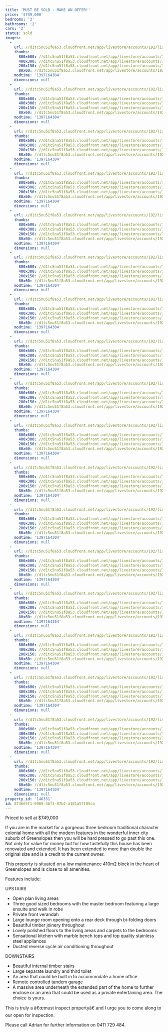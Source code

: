 ```yaml
---
title: 'MUST BE SOLD - MAKE AN OFFER!'
price: '$749,000'
bedrooms: '3'
bathrooms: '2'
cars: '2'
status: sold
images:
  -
    url: //d1tc5nu51f8a53.cloudfront.net/app/livestore/accounts/192/listings/97913/images/20140118013406-91988_3094302141_20140411030454.jpg
    thumbs:
      800x600: //d1tc5nu51f8a53.cloudfront.net/app/livestore/accounts/192/listings/97913/images/20140118013406-91988_3094302141_20140411030454_800x600.jpg
      400x300: //d1tc5nu51f8a53.cloudfront.net/app/livestore/accounts/192/listings/97913/images/20140118013406-91988_3094302141_20140411030454_400x300.jpg
      200x150: //d1tc5nu51f8a53.cloudfront.net/app/livestore/accounts/192/listings/97913/images/20140118013406-91988_3094302141_20140411030454_200x150.jpg
      80x60: //d1tc5nu51f8a53.cloudfront.net/app/livestore/accounts/192/listings/97913/images/20140118013406-91988_3094302141_20140411030454_80x60.jpg
    modtime: '1397164304'
    dimensions: null
  -
    url: //d1tc5nu51f8a53.cloudfront.net/app/livestore/accounts/192/listings/97913/images/20140118013249-94086_8998381277_20140411030453.jpg
    thumbs:
      800x600: //d1tc5nu51f8a53.cloudfront.net/app/livestore/accounts/192/listings/97913/images/20140118013249-94086_8998381277_20140411030453_800x600.jpg
      400x300: //d1tc5nu51f8a53.cloudfront.net/app/livestore/accounts/192/listings/97913/images/20140118013249-94086_8998381277_20140411030453_400x300.jpg
      200x150: //d1tc5nu51f8a53.cloudfront.net/app/livestore/accounts/192/listings/97913/images/20140118013249-94086_8998381277_20140411030453_200x150.jpg
      80x60: //d1tc5nu51f8a53.cloudfront.net/app/livestore/accounts/192/listings/97913/images/20140118013249-94086_8998381277_20140411030453_80x60.jpg
    modtime: '1397164304'
    dimensions: null
  -
    url: //d1tc5nu51f8a53.cloudfront.net/app/livestore/accounts/192/listings/97913/images/20140118013254-18111_6975946878_20140411030453.jpg
    thumbs:
      800x600: //d1tc5nu51f8a53.cloudfront.net/app/livestore/accounts/192/listings/97913/images/20140118013254-18111_6975946878_20140411030453_800x600.jpg
      400x300: //d1tc5nu51f8a53.cloudfront.net/app/livestore/accounts/192/listings/97913/images/20140118013254-18111_6975946878_20140411030453_400x300.jpg
      200x150: //d1tc5nu51f8a53.cloudfront.net/app/livestore/accounts/192/listings/97913/images/20140118013254-18111_6975946878_20140411030453_200x150.jpg
      80x60: //d1tc5nu51f8a53.cloudfront.net/app/livestore/accounts/192/listings/97913/images/20140118013254-18111_6975946878_20140411030453_80x60.jpg
    modtime: '1397164304'
    dimensions: null
  -
    url: //d1tc5nu51f8a53.cloudfront.net/app/livestore/accounts/192/listings/97913/images/20140114112432-89721_4028500081_20140411030459.jpg
    thumbs:
      800x600: //d1tc5nu51f8a53.cloudfront.net/app/livestore/accounts/192/listings/97913/images/20140114112432-89721_4028500081_20140411030459_800x600.jpg
      400x300: //d1tc5nu51f8a53.cloudfront.net/app/livestore/accounts/192/listings/97913/images/20140114112432-89721_4028500081_20140411030459_400x300.jpg
      200x150: //d1tc5nu51f8a53.cloudfront.net/app/livestore/accounts/192/listings/97913/images/20140114112432-89721_4028500081_20140411030459_200x150.jpg
      80x60: //d1tc5nu51f8a53.cloudfront.net/app/livestore/accounts/192/listings/97913/images/20140114112432-89721_4028500081_20140411030459_80x60.jpg
    modtime: '1397164304'
    dimensions: null
  -
    url: //d1tc5nu51f8a53.cloudfront.net/app/livestore/accounts/192/listings/97913/images/20140118013244-23896_8813527665_20140411030457.jpg
    thumbs:
      800x600: //d1tc5nu51f8a53.cloudfront.net/app/livestore/accounts/192/listings/97913/images/20140118013244-23896_8813527665_20140411030457_800x600.jpg
      400x300: //d1tc5nu51f8a53.cloudfront.net/app/livestore/accounts/192/listings/97913/images/20140118013244-23896_8813527665_20140411030457_400x300.jpg
      200x150: //d1tc5nu51f8a53.cloudfront.net/app/livestore/accounts/192/listings/97913/images/20140118013244-23896_8813527665_20140411030457_200x150.jpg
      80x60: //d1tc5nu51f8a53.cloudfront.net/app/livestore/accounts/192/listings/97913/images/20140118013244-23896_8813527665_20140411030457_80x60.jpg
    modtime: '1397164304'
    dimensions: null
  -
    url: //d1tc5nu51f8a53.cloudfront.net/app/livestore/accounts/192/listings/97913/images/20140118013323-51508_3098872937_20140411030459.jpg
    thumbs:
      800x600: //d1tc5nu51f8a53.cloudfront.net/app/livestore/accounts/192/listings/97913/images/20140118013323-51508_3098872937_20140411030459_800x600.jpg
      400x300: //d1tc5nu51f8a53.cloudfront.net/app/livestore/accounts/192/listings/97913/images/20140118013323-51508_3098872937_20140411030459_400x300.jpg
      200x150: //d1tc5nu51f8a53.cloudfront.net/app/livestore/accounts/192/listings/97913/images/20140118013323-51508_3098872937_20140411030459_200x150.jpg
      80x60: //d1tc5nu51f8a53.cloudfront.net/app/livestore/accounts/192/listings/97913/images/20140118013323-51508_3098872937_20140411030459_80x60.jpg
    modtime: '1397164304'
    dimensions: null
  -
    url: //d1tc5nu51f8a53.cloudfront.net/app/livestore/accounts/192/listings/97913/images/20140118013358-18468_7661044761_20140411030458.jpg
    thumbs:
      800x600: //d1tc5nu51f8a53.cloudfront.net/app/livestore/accounts/192/listings/97913/images/20140118013358-18468_7661044761_20140411030458_800x600.jpg
      400x300: //d1tc5nu51f8a53.cloudfront.net/app/livestore/accounts/192/listings/97913/images/20140118013358-18468_7661044761_20140411030458_400x300.jpg
      200x150: //d1tc5nu51f8a53.cloudfront.net/app/livestore/accounts/192/listings/97913/images/20140118013358-18468_7661044761_20140411030458_200x150.jpg
      80x60: //d1tc5nu51f8a53.cloudfront.net/app/livestore/accounts/192/listings/97913/images/20140118013358-18468_7661044761_20140411030458_80x60.jpg
    modtime: '1397164304'
    dimensions: null
  -
    url: //d1tc5nu51f8a53.cloudfront.net/app/livestore/accounts/192/listings/97913/images/20140118013237-11823_9840846654_20140411030459.jpg
    thumbs:
      800x600: //d1tc5nu51f8a53.cloudfront.net/app/livestore/accounts/192/listings/97913/images/20140118013237-11823_9840846654_20140411030459_800x600.jpg
      400x300: //d1tc5nu51f8a53.cloudfront.net/app/livestore/accounts/192/listings/97913/images/20140118013237-11823_9840846654_20140411030459_400x300.jpg
      200x150: //d1tc5nu51f8a53.cloudfront.net/app/livestore/accounts/192/listings/97913/images/20140118013237-11823_9840846654_20140411030459_200x150.jpg
      80x60: //d1tc5nu51f8a53.cloudfront.net/app/livestore/accounts/192/listings/97913/images/20140118013237-11823_9840846654_20140411030459_80x60.jpg
    modtime: '1397164304'
    dimensions: null
  -
    url: //d1tc5nu51f8a53.cloudfront.net/app/livestore/accounts/192/listings/97913/images/20140118013259-37568_7610632917_20140411030505.jpg
    thumbs:
      800x600: //d1tc5nu51f8a53.cloudfront.net/app/livestore/accounts/192/listings/97913/images/20140118013259-37568_7610632917_20140411030505_800x600.jpg
      400x300: //d1tc5nu51f8a53.cloudfront.net/app/livestore/accounts/192/listings/97913/images/20140118013259-37568_7610632917_20140411030505_400x300.jpg
      200x150: //d1tc5nu51f8a53.cloudfront.net/app/livestore/accounts/192/listings/97913/images/20140118013259-37568_7610632917_20140411030505_200x150.jpg
      80x60: //d1tc5nu51f8a53.cloudfront.net/app/livestore/accounts/192/listings/97913/images/20140118013259-37568_7610632917_20140411030505_80x60.jpg
    modtime: '1397164304'
    dimensions: null
  -
    url: //d1tc5nu51f8a53.cloudfront.net/app/livestore/accounts/192/listings/97913/images/20140118013312-84579_6654032450_20140411030505.jpg
    thumbs:
      800x600: //d1tc5nu51f8a53.cloudfront.net/app/livestore/accounts/192/listings/97913/images/20140118013312-84579_6654032450_20140411030505_800x600.jpg
      400x300: //d1tc5nu51f8a53.cloudfront.net/app/livestore/accounts/192/listings/97913/images/20140118013312-84579_6654032450_20140411030505_400x300.jpg
      200x150: //d1tc5nu51f8a53.cloudfront.net/app/livestore/accounts/192/listings/97913/images/20140118013312-84579_6654032450_20140411030505_200x150.jpg
      80x60: //d1tc5nu51f8a53.cloudfront.net/app/livestore/accounts/192/listings/97913/images/20140118013312-84579_6654032450_20140411030505_80x60.jpg
    modtime: '1397164304'
    dimensions: null
  -
    url: //d1tc5nu51f8a53.cloudfront.net/app/livestore/accounts/192/listings/97913/images/20140118013318-36342_3656248203_20140411030503.jpg
    thumbs:
      800x600: //d1tc5nu51f8a53.cloudfront.net/app/livestore/accounts/192/listings/97913/images/20140118013318-36342_3656248203_20140411030503_800x600.jpg
      400x300: //d1tc5nu51f8a53.cloudfront.net/app/livestore/accounts/192/listings/97913/images/20140118013318-36342_3656248203_20140411030503_400x300.jpg
      200x150: //d1tc5nu51f8a53.cloudfront.net/app/livestore/accounts/192/listings/97913/images/20140118013318-36342_3656248203_20140411030503_200x150.jpg
      80x60: //d1tc5nu51f8a53.cloudfront.net/app/livestore/accounts/192/listings/97913/images/20140118013318-36342_3656248203_20140411030503_80x60.jpg
    modtime: '1397164304'
    dimensions: null
  -
    url: //d1tc5nu51f8a53.cloudfront.net/app/livestore/accounts/192/listings/97913/images/20140118013328-94011_9837303674_20140411030503.jpg
    thumbs:
      800x600: //d1tc5nu51f8a53.cloudfront.net/app/livestore/accounts/192/listings/97913/images/20140118013328-94011_9837303674_20140411030503_800x600.jpg
      400x300: //d1tc5nu51f8a53.cloudfront.net/app/livestore/accounts/192/listings/97913/images/20140118013328-94011_9837303674_20140411030503_400x300.jpg
      200x150: //d1tc5nu51f8a53.cloudfront.net/app/livestore/accounts/192/listings/97913/images/20140118013328-94011_9837303674_20140411030503_200x150.jpg
      80x60: //d1tc5nu51f8a53.cloudfront.net/app/livestore/accounts/192/listings/97913/images/20140118013328-94011_9837303674_20140411030503_80x60.jpg
    modtime: '1397164304'
    dimensions: null
  -
    url: //d1tc5nu51f8a53.cloudfront.net/app/livestore/accounts/192/listings/97913/images/20140118013348-73454_2027897509_20140411030503.jpg
    thumbs:
      800x600: //d1tc5nu51f8a53.cloudfront.net/app/livestore/accounts/192/listings/97913/images/20140118013348-73454_2027897509_20140411030503_800x600.jpg
      400x300: //d1tc5nu51f8a53.cloudfront.net/app/livestore/accounts/192/listings/97913/images/20140118013348-73454_2027897509_20140411030503_400x300.jpg
      200x150: //d1tc5nu51f8a53.cloudfront.net/app/livestore/accounts/192/listings/97913/images/20140118013348-73454_2027897509_20140411030503_200x150.jpg
      80x60: //d1tc5nu51f8a53.cloudfront.net/app/livestore/accounts/192/listings/97913/images/20140118013348-73454_2027897509_20140411030503_80x60.jpg
    modtime: '1397164304'
    dimensions: null
  -
    url: //d1tc5nu51f8a53.cloudfront.net/app/livestore/accounts/192/listings/97913/images/20140118013341-70994_2324690791_20140411030510.jpg
    thumbs:
      800x600: //d1tc5nu51f8a53.cloudfront.net/app/livestore/accounts/192/listings/97913/images/20140118013341-70994_2324690791_20140411030510_800x600.jpg
      400x300: //d1tc5nu51f8a53.cloudfront.net/app/livestore/accounts/192/listings/97913/images/20140118013341-70994_2324690791_20140411030510_400x300.jpg
      200x150: //d1tc5nu51f8a53.cloudfront.net/app/livestore/accounts/192/listings/97913/images/20140118013341-70994_2324690791_20140411030510_200x150.jpg
      80x60: //d1tc5nu51f8a53.cloudfront.net/app/livestore/accounts/192/listings/97913/images/20140118013341-70994_2324690791_20140411030510_80x60.jpg
    modtime: '1397164304'
    dimensions: null
  -
    url: //d1tc5nu51f8a53.cloudfront.net/app/livestore/accounts/192/listings/97913/images/20140118013353-65711_3258487796_20140411030510.jpg
    thumbs:
      800x600: //d1tc5nu51f8a53.cloudfront.net/app/livestore/accounts/192/listings/97913/images/20140118013353-65711_3258487796_20140411030510_800x600.jpg
      400x300: //d1tc5nu51f8a53.cloudfront.net/app/livestore/accounts/192/listings/97913/images/20140118013353-65711_3258487796_20140411030510_400x300.jpg
      200x150: //d1tc5nu51f8a53.cloudfront.net/app/livestore/accounts/192/listings/97913/images/20140118013353-65711_3258487796_20140411030510_200x150.jpg
      80x60: //d1tc5nu51f8a53.cloudfront.net/app/livestore/accounts/192/listings/97913/images/20140118013353-65711_3258487796_20140411030510_80x60.jpg
    modtime: '1397164304'
    dimensions: null
  -
    url: //d1tc5nu51f8a53.cloudfront.net/app/livestore/accounts/192/listings/97913/images/20140118013335-34264_8060927634_20140411030511.jpg
    thumbs:
      800x600: //d1tc5nu51f8a53.cloudfront.net/app/livestore/accounts/192/listings/97913/images/20140118013335-34264_8060927634_20140411030511_800x600.jpg
      400x300: //d1tc5nu51f8a53.cloudfront.net/app/livestore/accounts/192/listings/97913/images/20140118013335-34264_8060927634_20140411030511_400x300.jpg
      200x150: //d1tc5nu51f8a53.cloudfront.net/app/livestore/accounts/192/listings/97913/images/20140118013335-34264_8060927634_20140411030511_200x150.jpg
      80x60: //d1tc5nu51f8a53.cloudfront.net/app/livestore/accounts/192/listings/97913/images/20140118013335-34264_8060927634_20140411030511_80x60.jpg
    modtime: '1397164304'
    dimensions: null
  -
    url: //d1tc5nu51f8a53.cloudfront.net/app/livestore/accounts/192/listings/97913/images/20140118013304-64452_5978681762_20140411030511.jpg
    thumbs:
      800x600: //d1tc5nu51f8a53.cloudfront.net/app/livestore/accounts/192/listings/97913/images/20140118013304-64452_5978681762_20140411030511_800x600.jpg
      400x300: //d1tc5nu51f8a53.cloudfront.net/app/livestore/accounts/192/listings/97913/images/20140118013304-64452_5978681762_20140411030511_400x300.jpg
      200x150: //d1tc5nu51f8a53.cloudfront.net/app/livestore/accounts/192/listings/97913/images/20140118013304-64452_5978681762_20140411030511_200x150.jpg
      80x60: //d1tc5nu51f8a53.cloudfront.net/app/livestore/accounts/192/listings/97913/images/20140118013304-64452_5978681762_20140411030511_80x60.jpg
    modtime: '1397164304'
    dimensions: null
  -
    url: //d1tc5nu51f8a53.cloudfront.net/app/livestore/accounts/192/listings/97913/images/20140114112527-66651_2465292914_20140411030510.jpg
    thumbs:
      800x600: //d1tc5nu51f8a53.cloudfront.net/app/livestore/accounts/192/listings/97913/images/20140114112527-66651_2465292914_20140411030510_800x600.jpg
      400x300: //d1tc5nu51f8a53.cloudfront.net/app/livestore/accounts/192/listings/97913/images/20140114112527-66651_2465292914_20140411030510_400x300.jpg
      200x150: //d1tc5nu51f8a53.cloudfront.net/app/livestore/accounts/192/listings/97913/images/20140114112527-66651_2465292914_20140411030510_200x150.jpg
      80x60: //d1tc5nu51f8a53.cloudfront.net/app/livestore/accounts/192/listings/97913/images/20140114112527-66651_2465292914_20140411030510_80x60.jpg
    modtime: '1397164304'
    dimensions: null
property_id: '146351'
id: 8746e5f1-0969-4bf3-87b2-a181a57105ca
---
```

Priced to sell at $749,000
 
If you are in the market for a gorgeous three bedroom traditional character colonial home with all the modern features in the wonderful inner city suburb of Greenslopes then you will be hard pressed to go past this one. Not only for value for money but for how tastefully this house has been renovated and extended. It has been extended to more than double the original size and is a credit to the current owner. 
 
This property is situated on a low maintenance 410m2 block in the heart of Greenslopes and is close to all amenities. 
 
Features include:
 
UPSTAIRS
 
*  Open plan living areas
*  Three good sized bedrooms with the master bedroom featuring a large ensuite and walk in robe
*  Private front verandah
*  Large lounge room opening onto a rear deck through bi-folding doors
*  Beautiful timber joinery throughout
*  Lovely polished floors to the living areas and carpets to the bedrooms
*  Sensational kitchen with marble bench tops and top quality stainless steel appliances
*  Ducted reverse cycle air conditioning throughout
 
DOWNSTAIRS
 
*  Beautiful internal timber stairs
*  Large separate laundry and third toilet
*  An area that could be built in to accommodate a home office
*  Remote controlled tandem garage
*  A massive area underneath the extended part of the home to further enclose or an area that could be used as a private entertaining area. The choice is yours.
 
This is truly a â€œmust inspect propertyâ€ and I urge you to come along to our open for inspection.
 
Please call Adrian for further information on 0411 729 484.